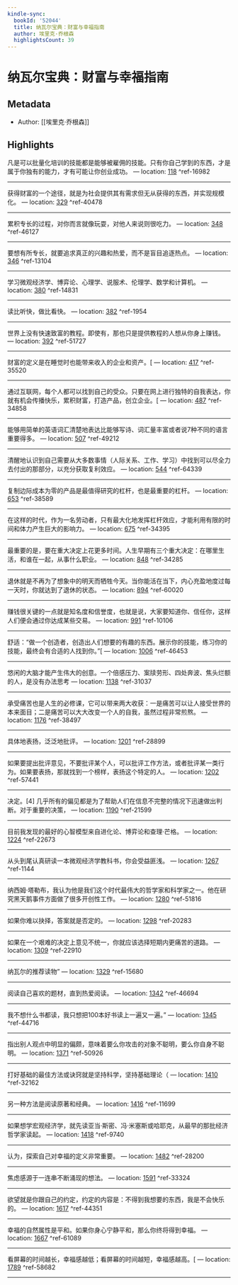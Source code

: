 ```yaml
---
kindle-sync:
  bookId: '52044'
  title: 纳瓦尔宝典：财富与幸福指南
  author: 埃里克·乔根森
  highlightsCount: 39
---
```

# 纳瓦尔宝典：财富与幸福指南
## Metadata
* Author: [[埃里克·乔根森]]

## Highlights
凡是可以批量化培训的技能都是能够被雇佣的技能。只有你自己学到的东西，才是属于你独有的能力，才有可能让你创业成功。 — location: [118]() ^ref-16982

---
获得财富的一个途径，就是为社会提供其有需求但无从获得的东西，并实现规模化。 — location: [329]() ^ref-40478

---
累积专长的过程，对你而言就像玩耍，对他人来说则很吃力。 — location: [348]() ^ref-46127

---
要想有所专长，就要追求真正的兴趣和热爱，而不是盲目追逐热点。 — location: [346]() ^ref-13104

---
学习微观经济学、博弈论、心理学、说服术、伦理学、数学和计算机。 — location: [380]() ^ref-14831

---
读比听快，做比看快。 — location: [382]() ^ref-1954

---
世界上没有快速致富的教程。即使有，那也只是提供教程的人想从你身上赚钱。 — location: [392]() ^ref-51727

---
财富的定义是在睡觉时也能带来收入的企业和资产。[ — location: [417]() ^ref-35520

---
通过互联网，每个人都可以找到自己的受众。只要在网上进行独特的自我表达，你就有机会传播快乐，累积财富，打造产品，创立企业。[ — location: [487]() ^ref-34858

---
能够用简单的英语词汇清楚地表达比能够写诗、词汇量丰富或者说7种不同的语言重要得多。 — location: [507]() ^ref-49212

---
清醒地认识到自己需要从大多数事情（人际关系、工作、学习）中找到可以尽全力去付出的那部分，以充分获取复利效应。 — location: [544]() ^ref-64339

---
复制边际成本为零的产品是最值得研究的杠杆，也是最重要的杠杆。 — location: [653]() ^ref-38589

---
在这样的时代，作为一名劳动者，只有最大化地发挥杠杆效应，才能利用有限的时间和体力产生巨大的影响力。 — location: [675]() ^ref-34395

---
最重要的是，要在重大决定上花更多时间。人生早期有三个重大决定：在哪里生活，和谁在一起，从事什么职业。 — location: [848]() ^ref-34285

---
退休就是不再为了想象中的明天而牺牲今天。当你能活在当下，内心充盈地度过每一天时，你就达到了退休的状态。 — location: [894]() ^ref-60020

---
赚钱很关键的一点就是知名度和信誉度，也就是说，大家要知道你、信任你，这样人们便会通过你达成某些交易。 — location: [991]() ^ref-10106

---
舒适：“做一个创造者，创造出人们想要的有趣的东西。展示你的技能，练习你的技能，最终会有合适的人找到你。”[ — location: [1006]() ^ref-46453

---
悠闲的大脑才能产生伟大的创意。一个倍感压力、案牍劳形、四处奔波、焦头烂额的人，是没有办法思考 — location: [1138]() ^ref-31037

---
承受痛苦也是人生的必修课，它可以带来两大收获：一是痛苦可以让人接受世界的本来面目；二是痛苦可以大大改变一个人的自我，虽然过程非常煎熬。 — location: [1176]() ^ref-38497

---
具体地表扬，泛泛地批评。 — location: [1201]() ^ref-28899

---
如果要提出批评意见，不要批评某个人，可以批评工作方法，或者批评某一类行为。如果要表扬，那就找到一个榜样，表扬这个特定的人。 — location: [1202]() ^ref-57441

---
决定。[4] 几乎所有的偏见都是为了帮助人们在信息不完整的情况下迅速做出判断。对于重要的决策， — location: [1190]() ^ref-21599

---
目前我发现的最好的心智模型来自进化论、博弈论和查理·芒格。 — location: [1224]() ^ref-22673

---
从头到尾认真研读一本微观经济学教科书，你会受益匪浅。 — location: [1267]() ^ref-1144

---
纳西姆·塔勒布，我认为他是我们这个时代最伟大的哲学家和科学家之一。他在研究黑天鹅事件方面做了很多开创性工作。 — location: [1280]() ^ref-51816

---
如果你难以抉择，答案就是否定的。 — location: [1298]() ^ref-20283

---
如果在一个艰难的决定上意见不统一，你就应该选择短期内更痛苦的道路。 — location: [1309]() ^ref-22910

---
纳瓦尔的推荐读物” — location: [1329]() ^ref-15680

---
阅读自己喜欢的题材，直到热爱阅读。 — location: [1342]() ^ref-46694

---
我不想什么书都读，我只想把100本好书读上一遍又一遍。” — location: [1345]() ^ref-44716

---
指出别人观点中明显的偏颇，意味着要么你攻击的对象不聪明，要么你自身不聪明。 — location: [1371]() ^ref-50926

---
打好基础的最佳方法或诀窍就是坚持科学，坚持基础理论（ — location: [1410]() ^ref-32162

---
另一种方法是阅读原著和经典。 — location: [1416]() ^ref-11699

---
如果想学宏观经济学，就先读亚当·斯密、冯·米塞斯或哈耶克，从最早的那批经济哲学家读起。 — location: [1418]() ^ref-9740

---
认为，探索自己对幸福的定义非常重要。 — location: [1482]() ^ref-28200

---
焦虑感源于一连串不断涌现的想法。 — location: [1591]() ^ref-33324

---
欲望就是你跟自己的约定，约定的内容是：不得到我想要的东西，我是不会快乐的。 — location: [1617]() ^ref-44351

---
幸福的自然属性是平和。如果你身心宁静平和，那么你终将得到幸福。 — location: [1667]() ^ref-61089

---
看屏幕的时间越长，幸福感越低；看屏幕的时间越短，幸福感越高。[ — location: [1789]() ^ref-58682

---
